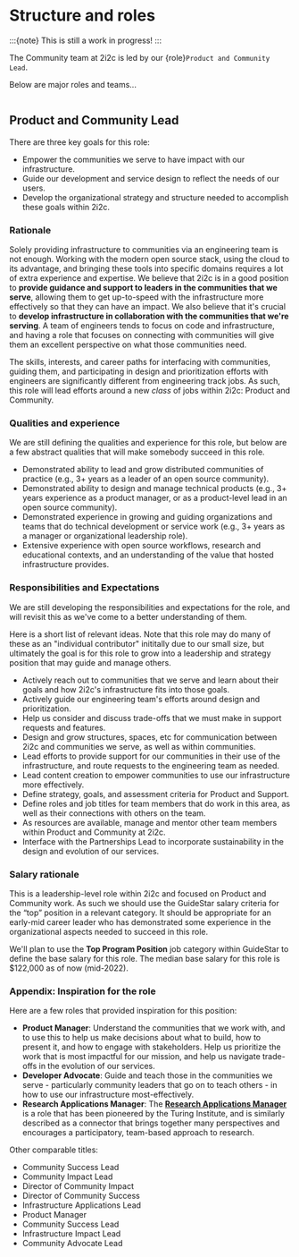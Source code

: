 # Structure and roles

:::{note}
This is still a work in progress!
:::

The Community team at 2i2c is led by our {role}`Product and Community Lead`.

Below are major roles and teams...

```{role} Product and Community Lead
```

## Product and Community Lead

There are three key goals for this role:

- Empower the communities we serve to have impact with our infrastructure.
- Guide our development and service design to reflect the needs of our users.
- Develop the organizational strategy and structure needed to accomplish these goals within 2i2c.

### Rationale

Solely providing infrastructure to communities via an engineering team is not enough. Working with the modern open source stack, using the cloud to its advantage, and bringing these tools into specific domains requires a lot of extra experience and expertise.
We believe that 2i2c is in a good position to **provide guidance and support to leaders in the communities that we serve**, allowing them to get up-to-speed with the infrastructure more effectively so that they can have an impact.
We also believe that it's crucial to **develop infrastructure in collaboration with the communities that we're serving**.
A team of engineers tends to focus on code and infrastructure, and having a role that focuses on connecting with communities will give them an excellent perspective on what those communities need.

The skills, interests, and career paths for interfacing with communities, guiding them, and participating in design and prioritization efforts with engineers are significantly different from engineering track jobs.
As such, this role will lead efforts around a new _class_ of jobs within 2i2c: Product and Community.

### Qualities and experience

We are still defining the qualities and experience for this role, but below are a few abstract qualities that will make somebody succeed in this role.

- Demonstrated ability to lead and grow distributed communities of practice (e.g., 3+ years as a leader of an open source community).
- Demonstrated ability to design and manage technical products (e.g., 3+ years experience as a product manager, or as a product-level lead in an open source community).
- Demonstrated experience in growing and guiding organizations and teams that do technical development or service work (e.g., 3+ years as a manager or organizational leadership role).
- Extensive experience with open source workflows, research and educational contexts, and an understanding of the value that hosted infrastructure provides.

### Responsibilities and Expectations

We are still developing the responsibilities and expectations for the role, and will revisit this as we've come to a better understanding of them.

Here is a short list of relevant ideas. Note that this role may do many of these as an "individual contributor" inititally due to our small size, but ultimately the goal is for this role to grow into a leadership and strategy position that may guide and manage others.

- Actively reach out to communities that we serve and learn about their goals and how 2i2c's infrastructure fits into those goals.
- Actively guide our engineering team's efforts around design and prioritization.
- Help us consider and discuss trade-offs that we must make in support requests and features.
- Design and grow structures, spaces, etc for communication between 2i2c and communities we serve, as well as within communities.
- Lead efforts to provide support for our communities in their use of the infrastructure, and route requests to the engineering team as needed.
- Lead content creation to empower communities to use our infrastructure more effectively.
- Define strategy, goals, and assessment criteria for Product and Support.
- Define roles and job titles for team members that do work in this area, as well as their connections with others on the team.
- As resources are available, manage and mentor other team members within Product and Community at 2i2c.
- Interface with the Partnerships Lead to incorporate sustainability in the design and evolution of our services.

### Salary rationale

This is a leadership-level role within 2i2c and focused on Product and Community work. As such we should use the GuideStar salary criteria for the “top” position in a relevant category. It should be appropriate for an early-mid career leader who has demonstrated some experience in the organizational aspects needed to succeed in this role.

We'll plan to use the **Top Program Position** job category within GuideStar to define the base salary for this role. The median base salary for this role is $122,000 as of now (mid-2022).

### Appendix: Inspiration for the role

Here are a few roles that provided inspiration for this position:

- **Product Manager**: Understand the communities that we work with, and to use this to help us make decisions about what to build, how to present it, and how to engage with stakeholders. Help us prioritize the work that is most impactful for our mission, and help us navigate trade-offs in the evolution of our services.
- **Developer Advocate**: Guide and teach those in the communities we serve - particularly community leaders that go on to teach others - in how to use our infrastructure most-effectively.
- **Research Applications Manager**: The [**Research Applications Manager**](https://the-turing-way.netlify.app/collaboration/research-infrastructure-roles/ram.html) is a role that has been pioneered by the Turing Institute, and is similarly described as a connector that brings together many perspectives and encourages a participatory, team-based approach to research.

Other comparable titles:

- Community Success Lead
- Community Impact Lead
- Director of Community Impact
- Director of Community Success
- Infrastructure Applications Lead
- Product Manager
- Community Success Lead
- Infrastructure Impact Lead
- Community Advocate Lead
